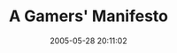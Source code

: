 ---
date: 2005-05-28 20:11:02
link:
  source: delicious
  source_url: https://del.icio.us/roytang
  text: A Gamers' Manifesto
  url: http://www.pointlesswasteoftime.com/games/manifesto.html
slug: a-gamers-manifesto
source: delicious
tags:
- games
- broken-link
title: A Gamers' Manifesto
---